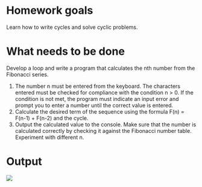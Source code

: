 # Homework goals
Learn how to write cycles and solve cyclic problems.

# What needs to be done
Develop a loop and write a program that calculates the nth number from the Fibonacci series.
1. The number n must be entered from the keyboard. The characters entered must be checked for compliance with the condition n > 0. If the condition is not met, the program must indicate an input error and prompt you to enter a number until the correct value is entered.
2. Calculate the desired term of the sequence using the formula F(n) = F(n-1) + F(n-2) and the cycle.
3. Output the calculated value to the console. Make sure that the number is calculated correctly by checking it against the Fibonacci number table. Experiment with different n.

# Output
![](https://github.com/user-attachments/assets/c49a2f5d-59ac-45a7-b3e4-910af304c5a9)
